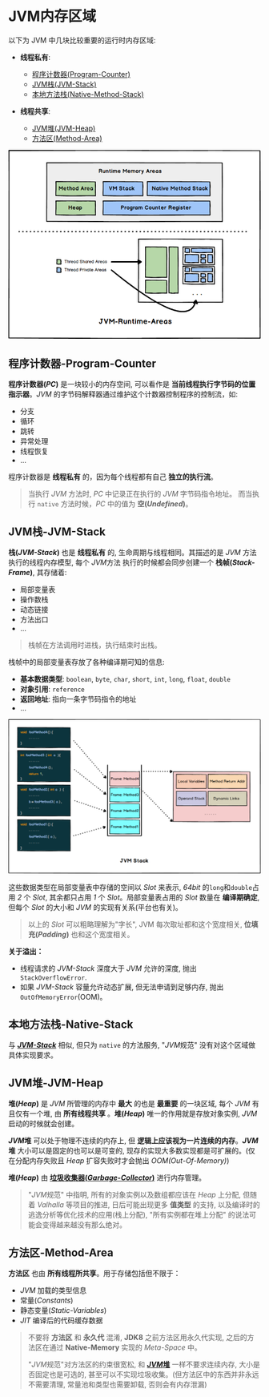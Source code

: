 # JVM内存区域

以下为 JVM 中几块比较重要的运行时内存区域:

- **线程私有**:

  - [程序计数器(Program-Counter)](#程序计数器-program-counter)
  - [JVM栈(JVM-Stack)](#jvm栈-jvm-stack)
  - [本地方法栈(Native-Method-Stack)](#本地方法栈-native-stack)

- **线程共享**:
  - [JVM堆(JVM-Heap)](#jvm堆-jvm-heap)
  - [方法区(Method-Area)](#方法区-method-area)

![JVM-MM-Runtime-Areas](../../.assets/JVM-MM-Runtime-Areas.png)

## 程序计数器-Program-Counter

**程序计数器(*PC*)** 是一块较小的内存空间, 可以看作是 **当前线程执行字节码的位置指示器**。*JVM*
的字节码解释器通过维护这个计数器控制程序的控制流，如:

- 分支
- 循环
- 跳转
- 异常处理
- 线程恢复
- ...

程序计数器是 **线程私有** 的，因为每个线程都有自己 **独立的执行流**。

> 当执行 *JVM* 方法时, *PC* 中记录正在执行的 *JVM* 字节码指令地址。
> 而当执行 `native` 方法时候，*PC* 中的值为 **空(*Undefined*)**。

## JVM栈-JVM-Stack

**栈(*JVM-Stack*)** 也是 **线程私有** 的, 生命周期与线程相同。其描述的是 *JVM* 方法执行的线程内存模型, 每个 *JVM*方法 执行的时候都会同步创建一个 **栈帧(*Stack-Frame*)**, 其存储着:

- 局部变量表
- 操作数栈
- 动态链接
- 方法出口
- ...

> 栈帧在方法调用时进栈，执行结束时出栈。

栈帧中的局部变量表存放了各种编译期可知的信息:

- **基本数据类型**: `boolean`, `byte`, `char`, `short`, `int`, `long`, `float`, `double`
- **对象引用**: `reference`
- **返回地址**: 指向一条字节码指令的地址
- ...

![JVM-MM-Stack](../../.assets/JVM-MM-Stack.png)

这些数据类型在局部变量表中存储的空间以 *Slot* 来表示, *64bit* 的`long`和`double`占用 *2* 个  *Slot*, 其余都只占用 *1* 个 *Slot*。局部变量表占用的 *Slot* 数量在 **编译期确定**, 但每个 *Slot* 的大小和 *JVM* 的实现有关系(平台也有关)。

> 以上的 *Slot* 可以粗略理解为"字长", JVM 每次取址都和这个宽度相关, **位填充(*Padding*)** 也和这个宽度相关。

**关于溢出：**

- 线程请求的 *JVM-Stack* 深度大于 *JVM* 允许的深度, 抛出 `StackOverflowError`.
- 如果 *JVM-Stack* 容量允许动态扩展, 但无法申请到足够内存, 抛出 `OutOfMemoryError`(OOM)。

## 本地方法栈-Native-Stack

与 [***JVM-Stack***](#jvm栈-jvm-stack) 相似, 但只为 `native` 的方法服务, "*JVM*规范" 没有对这个区域做具体实现要求。

## JVM堆-JVM-Heap

**堆(*Heap*)** 是 *JVM* 所管理的内存中 **最大** 的也是 **最重要** 的一块区域, 每个 *JVM* 有且仅有一个堆, 由 **所有线程共享** 。**堆(*Heap*)** 唯一的作用就是存放对象实例, *JVM* 启动的时候就会创建。

***JVM*堆** 可以处于物理不连续的内存上, 但 **逻辑上应该视为一片连续的内存**。***JVM*堆** 大小可以是固定的也可以是可变的, 现存的实现大多数实现都是可扩展的。(仅在分配内存失败且 *Heap* 扩容失败时才会抛出 *OOM(Out-Of-Memory)*)

**堆(*Heap*)** 由 [**垃圾收集器(*Garbage-Collector*)**](./GC-Collectors.md) 进行内存管理。

> "*JVM*规范" 中指明, 所有的对象实例以及数组都应该在 *Heap* 上分配, 但随着 *Valhalla* 等项目的推进, 日后可能出现更多 **值类型** 的支持, 以及编译时的逃逸分析等优化技术的应用(栈上分配), "所有实例都在堆上分配" 的说法可能会变得越来越没有那么绝对。

## 方法区-Method-Area

**方法区** 也由 **所有线程所共享**。用于存储包括但不限于：

- *JVM* 加载的类型信息
- 常量(*Constants*)
- 静态变量(*Static-Variables*)
- *JIT* 编译后的代码缓存数据

> 不要将 **方法区** 和 **永久代** 混淆, **JDK8** 之前方法区用永久代实现, 之后的方法区在通过 **Native-Memory** 实现的 *Meta-Space* 中。
>
> "*JVM*规范"对方法区的约束很宽松, 和 **[*JVM*堆](#jvm堆-jvm-heap)** 一样不要求连续内存, 大小是否固定也是可选的, 甚至可以不实现垃圾收集。(但方法区中的东西并非永远不需要清理, 常量池和类型也需要卸载, 否则会有内存泄漏)
